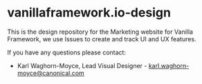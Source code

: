 # vanillaframework.io-design
This is the design repository for the Marketing website for Vanilla Framework, we use Issues to create and track UI and UX features.

If you have any questions please contact:

- Karl Waghorn-Moyce, Lead Visual Designer -  karl.waghorn-moyce@canonical.com
